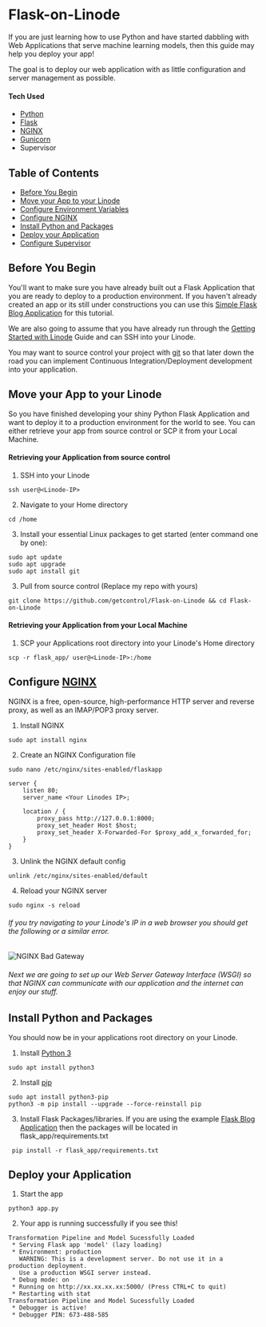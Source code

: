 # Flask-on-Linode
If you are just learning how to use Python and have started dabbling with Web Applications that serve machine learning models,
then this guide may help you deploy your app!

The goal is to deploy our web application with as little configuration and server management as possible.

#### Tech Used
- [Python](https://www.python.org/)
- [Flask](https://flask.palletsprojects.com/en/1.0.x/)
- [NGINX](https://www.nginx.com/resources/wiki/)
- [Gunicorn](http://docs.gunicorn.org/en/stable/)
- Supervisor

## Table of Contents
- [Before You Begin](https://github.com/abalarin/Flask-on-Linode/blob/master/FlaskDeployment.md#before-you-begin)
- [Move your App to your Linode](https://github.com/abalarin/Flask-on-Linode/blob/master/FlaskDeployment.md#move-your-app-to-your-linode)
- [Configure Environment Variables](https://github.com/abalarin/Flask-on-Linode/blob/master/FlaskDeployment.md#configure-environment-variables)
- [Configure NGINX](https://github.com/abalarin/Flask-on-Linode/blob/master/FlaskDeployment.md#configure-nginx)
- [Install Python and Packages](https://github.com/abalarin/Flask-on-Linode/blob/master/FlaskDeployment.md#install-python-and-packages)
- [Deploy your Application](https://github.com/abalarin/Flask-on-Linode/blob/master/FlaskDeployment.md#deploy-your-application)
- [Configure Supervisor](https://github.com/abalarin/Flask-on-Linode/blob/master/FlaskDeployment.md#configure-supervisor)

## Before You Begin
You'll want to make sure you have already built out a Flask Application that you are ready to deploy to a production environment. If you haven't already created an app or its still under constructions you can use this [Simple Flask Blog Application](https://github.com/getcontrol/Flask-on-Linode/) for this tutorial.

We are also going to assume that you have already run through the [Getting Started with Linode](https://www.linode.com/docs/getting-started/) Guide and can SSH into your Linode.

You may want to source control your project with [git](https://github.com) so that later down the road you can implement Continuous Integration/Deployment development into your application.

## Move your App to your Linode
So you have finished developing your shiny Python Flask Application and want to deploy it to a production environment for the world to see. You can either retrieve your app from source control or SCP it from your Local Machine.

#### Retrieving your Application from source control
1. SSH into your Linode
```
ssh user@<Linode-IP>
```
2. Navigate to your Home directory
```
cd /home
```
3. Install your essential Linux packages to get started (enter command one by one):  
```
sudo apt update
sudo apt upgrade
sudo apt install git
```

3. Pull from source control (Replace my repo with yours)
```
git clone https://github.com/getcontrol/Flask-on-Linode && cd Flask-on-Linode
```

#### Retrieving your Application from your Local Machine
1. SCP your Applications root directory into your Linode's Home directory
```
scp -r flask_app/ user@<Linode-IP>:/home
```

## Configure [NGINX](https://www.nginx.com/)
NGINX is a free, open-source, high-performance HTTP server and reverse proxy, as well as an IMAP/POP3 proxy server.
1. Install NGINX
```
sudo apt install nginx
```
2. Create an NGINX Configuration file
```
sudo nano /etc/nginx/sites-enabled/flaskapp
```
```
server {
	listen 80;
	server_name <Your Linodes IP>;

	location / {
		proxy_pass http://127.0.0.1:8000;
		proxy_set_header Host $host;
		proxy_set_header X-Forwarded-For $proxy_add_x_forwarded_for;
	}
}
```
3. Unlink the NGINX default config
```
unlink /etc/nginx/sites-enabled/default
```
4. Reload your NGINX server
```
sudo nginx -s reload
```

###### If you try navigating to your Linode's IP in a web browser you should get the following or a similar error.
![NGINX Bad Gateway](https://us-east-1.linodeobjects.com/linodestuff/badgateway.png)
###### Next we are going to set up our Web Server Gateway Interface (WSGI) so that NGINX can communicate with our application and the internet can enjoy our stuff.

## Install Python and Packages
You should now be in your applications root directory on your Linode.
1. Install [Python 3](https://www.python.org/download/releases/3.0/)
```
sudo apt install python3
```
2. Install [pip](https://pip.pypa.io/en/stable/installing/)
```
sudo apt install python3-pip
python3 -m pip install --upgrade --force-reinstall pip
```
3. Install Flask Packages/libraries. If you are using the example [Flask Blog Application](https://github.com/abalarin/Flask-on-Linode) then the packages will be located in flask_app/requirements.txt
```
 pip install -r flask_app/requirements.txt
```

## Deploy your Application


1. Start the app
```
python3 app.py
```
2. Your app is running successfully if you see this!  
```
Transformation Pipeline and Model Sucessfully Loaded
 * Serving Flask app 'model' (lazy loading)
 * Environment: production
   WARNING: This is a development server. Do not use it in a production deployment.
   Use a production WSGI server instead.
 * Debug mode: on
 * Running on http://xx.xx.xx.xx:5000/ (Press CTRL+C to quit)
 * Restarting with stat
Transformation Pipeline and Model Sucessfully Loaded
 * Debugger is active!
 * Debugger PIN: 673-488-585
```
